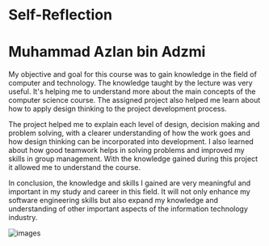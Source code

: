 # Self-Reflection

# Muhammad Azlan bin Adzmi

My objective and goal for this course was to gain knowledge in the field of computer and technology. The knowledge taught by the lecture was very useful. It's  helping me to understand more about the main concepts of the computer science course. The assigned project also helped me learn about how to apply design thinking to the project development process.

The project helped me to explain each level of design, decision making and problem solving, with a clearer understanding of how the work goes and how design thinking can be incorporated into development. I also learned about how good teamwork helps in solving problems and improved my skills in group management. With the knowledge gained during this project it allowed me to understand the course.

In conclusion, the knowledge and skills I gained are very meaningful and important in my study and career in this field. It will not only enhance my software engineering skills but also expand my knowledge and understanding of other important aspects of the information technology industry.

![images](https://github.com/user-attachments/assets/76800c86-3d4e-4f65-9dd1-40228b972493)
